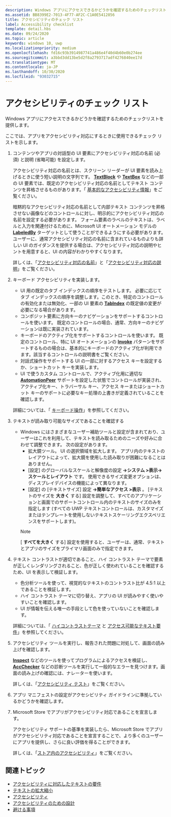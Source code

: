```yaml
---
description: Windows アプリにアクセスできるかどうかを確認するためのチェックリストを提供します。
ms.assetid: BB8399E2-7013-4F77-AF2C-C1A0E5412856
title: アクセシビリティのチェック リスト
label: Accessibility checklist
template: detail.hbs
ms.date: 09/24/2020
ms.topic: article
keywords: windows 10, uwp
ms.localizationpriority: medium
ms.openlocfilehash: fd16c93b3914987741a486e4f40d4b60e0b274ee
ms.sourcegitcommit: a3bbd3dd13be5d2f8a2793717adf4276840ee17d
ms.translationtype: MT
ms.contentlocale: ja-JP
ms.lasthandoff: 10/30/2020
ms.locfileid: "93032715"
---
```

# <a name="accessibility-checklist"></a>アクセシビリティのチェック リスト

Windows アプリにアクセスできるかどうかを確認するためのチェックリストを提供します。

ここでは、アプリをアクセシビリティ対応にするときに使用できるチェック リストを示します。

1. コンテンツやアプリの対話型の UI 要素にアクセシビリティ対応の名前 (必須) と説明 (省略可能) を設定します。

    アクセシビリティ対応の名前とは、スクリーン リーダーが UI 要素を読み上げるときに使う短い説明の文字列です。 [**TextBlock**](/uwp/api/Windows.UI.Xaml.Controls.TextBlock) や [**TextBox**](/uwp/api/Windows.UI.Xaml.Controls.TextBox) などの一部の UI 要素では、既定のアクセシビリティ対応の名前としてテキスト コンテンツを昇格させるものがあります。「 [基本的なアクセシビリティ情報](basic-accessibility-information.md#name_from_inner_text)」をご覧ください。

    暗黙的なアクセシビリティ対応の名前として内部テキスト コンテンツを昇格させない画像などのコントロールに対し、明示的にアクセシビリティ対応の名前を設定する必要があります。 フォーム要素のラベルのテキストは、ラベルと入力を関連付けるために、Microsoft UI オートメーション モデルの [**LabeledBy**](/previous-versions/windows/silverlight/dotnet-windows-silverlight/ms591292(v=vs.95)) ターゲットとして使うことができるようにする必要があります。 ユーザーに、通常アクセシビリティ対応の名前に含まれているものよりも詳しい UI のガイダンスを提供する場合は、アクセシビリティ対応の説明やヒントを用意すると、UI の内容がわかりやすくなります。

    詳しくは、「[アクセシビリティ対応の名前](basic-accessibility-information.md#accessible_name)」と「[アクセシビリティ対応の説明](basic-accessibility-information.md)」をご覧ください。

2. キーボード アクセシビリティを実装します。

    * UI 用の既定のタブ インデックスの順序をテストします。 必要に応じてタブ インデックスの順序を調整します。このとき、特定のコントロールの有効化または無効化、一部の UI 要素の [**TabIndex**](/uwp/api/windows.ui.xaml.controls.control.tabindex) の既定値の変更が必要になる場合があります。
    * コンポジット要素に方向キーのナビゲーションをサポートするコントロールを使います。 既定のコントロールの場合、通常、方向キーのナビゲーションは既に実装されています。
    * キーボードのアクティブ化をサポートするコントロールを使います。 既定のコントロール、特に UI オートメーションの [**Invoke**](/uwp/api/Windows.UI.Xaml.Automation.Provider.IInvokeProvider) パターンをサポートするものの場合は、基本的にキーボードのアクティブ化が利用できます。該当するコントロールの説明書をご覧ください。
    * 対話式操作をサポートする UI の一部に対するアクセス キーを設定するか、ショートカット キーを実装します。
    * UI で使うカスタム コントロールで、アクティブ化用に適切な [**AutomationPeer**](/uwp/api/Windows.UI.Xaml.Automation.Peers.AutomationPeer) サポートを設定した状態でコントロールが実装され、アクティブ化キー、トラバーサル キー、アクセス キーまたはショートカット キーのサポートに必要なキー処理の上書きが定義されていることを確認します。

    詳細については、「 [キーボード操作](../input/keyboard-interactions.md)」を参照してください。

3. テキストが読み取り可能なサイズであることを確認する

    * Windows にはさまざまなユーザー補助ツールと設定が含まれており、ユーザーはこれを利用して、テキストを読み取るためのニーズや好みに合わせて調整できます。 次の設定があります。
        * 拡大鏡ツール。 UI の選択領域を拡大します。 アプリ内のテキストのレイアウトによって、拡大鏡を使用した読み取りが困難になることはありません。
        * [設定] のグローバルなスケールと解像度の設定 **->システム >表示->スケールとレイアウト** です。 使用できるサイズ変更オプションは、ディスプレイデバイスの機能によって異なります。
        * [設定] の [テキストサイズ] 設定 **->簡単なアクセス >表示** 。 [テキストのサイズを **大きく** する] 設定を調整して、すべてのアプリケーションと画面でのサポートコントロール内のテキストのサイズのみを指定します (すべての UWP テキストコントロールは、カスタマイズまたはテンプレートを使用しないテキストスケーリングエクスペリエンスをサポートします)。
        > [!NOTE]
        > [ **すべてを大きく** する] 設定を使用すると、ユーザーは、通常、テキストとアプリのサイズをプライマリ画面のみで指定できます。

4. テキスト コントラストが適切であること、ハイ コントラスト テーマで要素が正しくレンダリングされること、色が正しく使われていることを確認するため、UI を表示して検証します。

    * 色分析ツールを使って、視覚的なテキストのコントラスト比が 4.5:1 以上であることを検証します。
    * ハイ コントラスト テーマに切り替え、アプリの UI が読みやすく使いやすいことを確認します。
    * UI が情報を伝える唯一の手段として色を使っていないことを確認します。

    詳細については、「 [ハイコントラストテーマ](high-contrast-themes.md) と [アクセス可能なテキスト要件](accessible-text-requirements.md)」を参照してください。

5. アクセシビリティ ツールを実行し、報告された問題に対処して、画面の読み上げを確認します。

    [**Inspect**](/windows/desktop/WinAuto/inspect-objects) などのツールを使ってプログラムによるアクセスを検証し、 [**AccChecker**](/windows/desktop/WinAuto/ui-accessibility-checker) などの診断ツールを実行して一般的なエラーを見つけます。画面の読み上げの確認には、ナレーターを使います。

    詳しくは、「[アクセシビリティ テスト](accessibility-testing.md)」をご覧ください。

6. アプリ マニフェストの設定がアクセシビリティ ガイドラインに準拠しているかどうかを確認します。

7. Microsoft Store でアプリがアクセシビリティ対応であることを宣言します。

    アクセシビリティ サポートの基準を実装したら、Microsoft Store でアプリがアクセシビリティ対応であることを宣言することで、より多くのユーザーにアプリを提供し、さらに良い評価を得ることができます。

    詳しくは、「[ストア内のアクセシビリティ](accessibility-in-the-store.md)」をご覧ください。

## <a name="related-topics"></a>関連トピック  

* [アクセシビリティに対応したテキストの要件](accessible-text-requirements.md)
* [テキストの拡大縮小](../input/text-scaling.md)
* [アクセシビリティ](accessibility.md)
* [アクセシビリティのための設計](./accessibility-overview.md)
* [避ける事項](practices-to-avoid.md)
